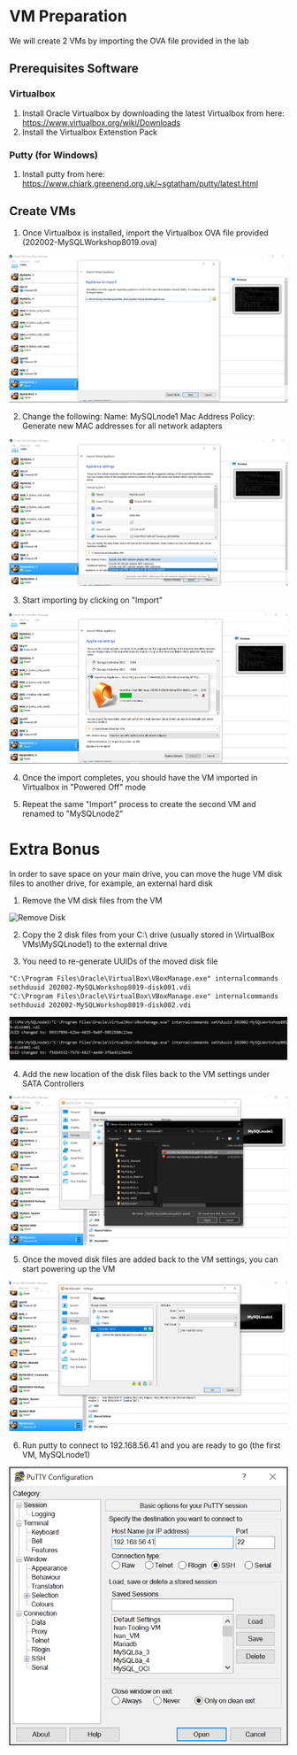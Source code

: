 # VM Preparation
We will create 2 VMs by importing the OVA file provided in the lab

## Prerequisites Software
### Virtualbox
1. Install Oracle Virtualbox by downloading the latest Virtualbox from here: https://www.virtualbox.org/wiki/Downloads
2. Install the Virtualbox Extenstion Pack

### Putty (for Windows)
1. Install putty from here: https://www.chiark.greenend.org.uk/~sgtatham/putty/latest.html

## Create VMs
1. Once Virtualbox is installed, import the Virtualbox OVA file provided (202002-MySQLWorkshop8019.ova)

![Import OVA](img/OVA2.png)

2. Change the following:
Name: MySQLnode1
Mac Address Policy: Generate new MAC addresses for all network adapters

![Import OVA4](img/OVA4.png)

3. Start importing by clicking on "Import"

![Import OVA5](img/OVA5.png)

4. Once the import completes, you should have the VM imported in Virtualbox in "Powered Off" mode

5. Repeat the same "Import" process to create the second VM and renamed to "MySQLnode2"

# Extra Bonus
In order to save space on your main drive, you can move the huge VM disk files to another drive, for example, an external hard disk

1. Remove the VM disk files from the VM

![Remove Disk](img/OVA6.png)

2. Copy the 2 disk files from your C:\ drive (usually stored in <user directory>\VirtualBox VMs\MySQLnode1\) to the external drive

3. You need to re-generate UUIDs of the moved disk file
```
"C:\Program Files\Oracle\VirtualBox\VBoxManage.exe" internalcommands sethduuid 202002-MySQLWorkshop8019-disk001.vdi
"C:\Program Files\Oracle\VirtualBox\VBoxManage.exe" internalcommands sethduuid 202002-MySQLWorkshop8019-disk002.vdi
```

![UUID](img/OVA9.png)

4. Add the new location of the disk files back to the VM settings under SATA Controllers

![Add Disk](img/OVA7.png)

5. Once the moved disk files are added back to the VM settings, you can start powering up the VM

![Add Disk](img/OVA8.png)

6. Run putty to connect to 192.168.56.41 and you are ready to go (the first VM, MySQLnode1)

![Connect](img/CON1.png)





